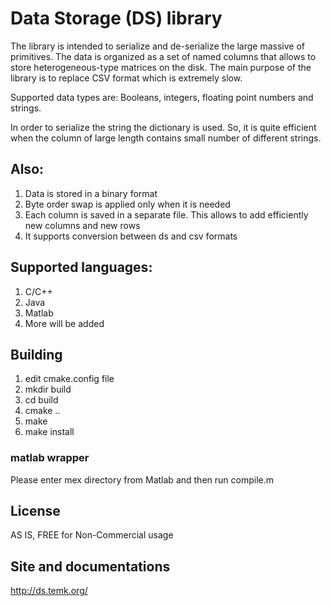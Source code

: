 # Data Storage (DS) library


The library is intended to serialize and de-serialize the large massive of primitives.
The data is organized as a set of named columns that allows to store heterogeneous-type matrices on the disk.
The main purpose of the library is to replace CSV format which is extremely slow.


Supported data types are: Booleans, integers, floating point numbers and strings.

In order to serialize the string the dictionary is used.
So, it is quite efficient when the column of large length contains small number of different strings.


## Also:
 1. Data is stored in a binary format
 2. Byte order swap is applied only when it is needed
 3. Each column is saved in a separate file. This allows to add efficiently new columns and new rows
 4. It supports conversion between ds and csv formats

## Supported languages:

 1. C/C++
 2. Java
 3. Matlab
 4. More will be added


## Building

 1. edit cmake.config file
 2. mkdir build
 3. cd build
 4. cmake .. 
 5. make 
 6. make install

### matlab wrapper
Please enter mex directory from Matlab and then run compile.m

## License
AS IS, FREE for Non-Commercial usage


## Site and documentations
http://ds.temk.org/

